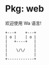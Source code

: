 # Pkg: web

欢迎使用 Wa 语言!

```
+---+    +---+
| o |    | o |
|   +----+   |
|            |
|    \/\/    |
|            |
+------------+
```

